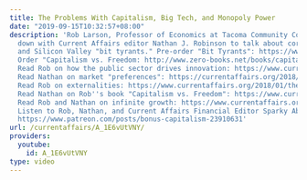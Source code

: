 ```yaml
---
title: The Problems With Capitalism, Big Tech, and Monopoly Power
date: "2019-09-15T10:32:57+08:00"
description: 'Rob Larson, Professor of Economics at Tacoma Community College, sits
  down with Current Affairs editor Nathan J. Robinson to talk about corporate power
  and Silicon Valley "bit tyrants." Pre-order "Bit Tyrants": https://www.haymarketbooks.org/books/1381-bit-tyrants
  Order "Capitalism vs. Freedom: http://www.zero-books.net/books/capitalism-freedom
  Read Rob on how the public sector drives innovation: https://www.currentaffairs.org/2019/04/cheating-at-monopoly
  Read Nathan on market "preferences": https://currentaffairs.org/2018/10/preferences-my-ass/
  Read Rob on externalities: https://www.currentaffairs.org/2018/01/the-hot-mess-of-the-free-markets-side-effects
  Read Nathan on Rob''s book "Capitalism vs. Freedom": https://www.currentaffairs.org/2018/08/the-meaning-of-freedom
  Read Rob and Nathan on infinite growth: https://www.currentaffairs.org/2019/05/stubborn-detachment
  Listen to Rob, Nathan, and Current Affairs Financial Editor Sparky Abraham on freedom:
  https://www.patreon.com/posts/bonus-capitalism-23910631'
url: /currentaffairs/A_1E6vUtVNY/
providers:
  youtube:
    id: A_1E6vUtVNY
type: video
---
```

